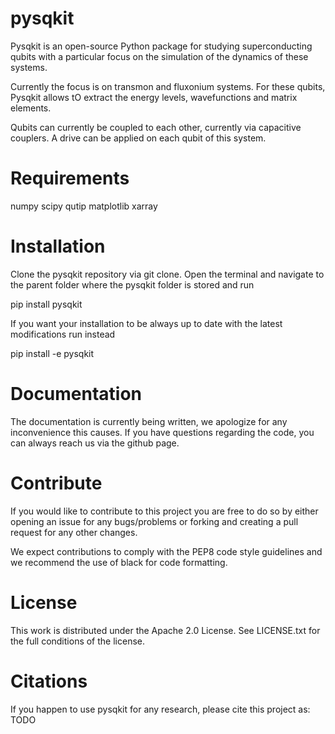 # pysqkit

Pysqkit is an open-source Python package for studying superconducting qubits with a particular focus on the simulation of the dynamics of these systems.

Currently the focus is on transmon and fluxonium systems. For these qubits, Pysqkit allows tO extract the energy levels, wavefunctions and matrix elements.

Qubits can currently be coupled to each other, currently via capacitive couplers. A drive can be applied on each qubit of this system.

# Requirements

numpy
scipy
qutip
matplotlib
xarray

# Installation
Clone the pysqkit repository via git clone. Open the terminal and navigate to the parent folder where the pysqkit folder is stored and run

pip install pysqkit

If you want your installation to be always up to date with the latest modifications run instead

pip install -e pysqkit

# Documentation
The documentation is currently being written, we apologize for any inconvenience this causes. If you have questions regarding the code, you can always reach us via the github page.

# Contribute
If you would like to contribute to this project you are free to do so by either opening an issue for any bugs/problems or forking and creating a pull request for any other changes.

We expect contributions to comply with the PEP8 code style guidelines and we recommend the use of black for code formatting.

# License
This work is distributed under the Apache 2.0 License. See LICENSE.txt for the full conditions of the license.

# Citations
If you happen to use pysqkit for any research, please cite this project as:
TODO
